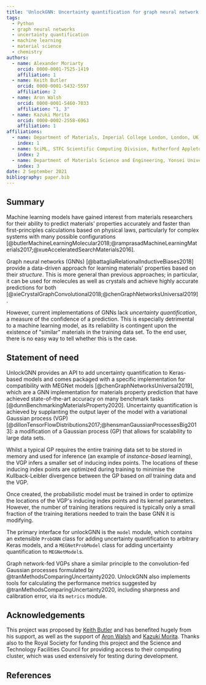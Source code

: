 ```yaml
---
title: 'UnlockGNN: Uncertainty quantification for graph neural network models of chemical systems'
tags:
  - Python
  - graph neural networks
  - uncertainty quantification
  - machine learning
  - material science
  - chemistry
authors:
  - name: Alexander Moriarty
    orcid: 0000-0001-7525-1419
    affiliation: 1
  - name: Keith Butler
    orcid: 0000-0001-5432-5597
    affiliation: 2
  - name: Aron Walsh
    orcid: 0000-0001-5460-7033
    affiliation: "1, 3"
  - name: Kazuki Morita
    orcid: 0000-0002-2558-6963
    affiliation: 1
affiliations:
  - name: Department of Materials, Imperial College London, London, UK
    index: 1
  - name: SciML, STFC Scientific Computing Division, Rutherford Appleton Laboratories, UK
    index: 2
  - name: Department of Materials Science and Engineering, Yonsei University, Seoul, Korea
    index: 3
date: 2 September 2021
bibliography: paper.bib
---
```


## Summary

Machine learning models have gained interest from materials researchers for
their ability to predict materials' properties accurately and faster than
first-principles calculations based on physical laws, particularly for complex
systems with many possible configurations
[@butlerMachineLearningMolecular2018;@ramprasadMachineLearningMaterials2017;@xueAcceleratedSearchMaterials2016].

Graph neural networks (GNNs) [@battagliaRelationalInductiveBiases2018] provide a
data-driven approach for learning materials' properties based on their
_structure_. This is more general than previous approaches; in particular, it
can be used for molecules as well as crystals and achieve highly accurate
predictions for both
[@xieCrystalGraphConvolutional2018;@chenGraphNetworksUniversal2019].

However, current implementations of GNNs lack _uncertainty quantification_, a
measure of the confidence of a prediction. This is especially detrimental to a
machine learning model, as its reliability is contingent upon the existence of
"similar" materials in the training data set. To the end user, there is no easy
way to tell whether this is the case.

## Statement of need

UnlockGNN provides an API to add uncertainty quantification to Keras-based
models and comes packaged with a specific implementation for compatibility with
MEGNet models [@chenGraphNetworksUniversal2019], which are a GNN implementation
for materials property prediction that have achieved state-of-the-art accuracy
on many benchmark tasks [@dunnBenchmarkingMaterialsProperty2020]. Uncertainty
quantification is achieved by supplanting the output layer of the model with a
variational Gaussian process (VGP)
[@dillonTensorFlowDistributions2017;@hensmanGaussianProcessesBig2013]: a
modification of a Gaussian process (GP) that allows for scalability to large
data sets.

Whilst a typical GP requires the entire training data set to be stored in memory
and used for inference (an example of _instance-based_ learning), the VGP infers
a smaller set of inducing index points. The locations of these inducing index
points are optimized during training to minimise the Kullback-Leibler divergence
between the GP based on _all_ training data and the VGP.

Once created, the probabilistic model must be trained in order to optimize the
locations of the VGP's inducing index points and its kernel parameters. However,
the number of training iterations required is typically only a small fraction of
the training iterations needed to train the base GNN it is modifying.

The primary interface for unlockGNN is the `model` module, which contains an
extensible `ProbGNN` class for adding uncertainty quantification to arbitrary
Keras models, and a `MEGNetProbModel` class for adding uncertainty
quantification to `MEGNetModel`s. 

Graph network-fed VGPs share a similar principle to the convolution-fed Gaussian
processes formulated by @tranMethodsComparingUncertainty2020. UnlockGNN also
implements tools for calculating the performance metrics suggested by
@tranMethodsComparingUncertainty2020, including sharpness and calibration error,
via its `metrics` module.

## Acknowledgements

This project was proposed by [Keith Butler](https://github.com/keeeto) and has
benefited hugely from his support, as well as the support of [Aron
Walsh](https://wmd-group.github.io/) and [Kazuki
Morita](https://github.com/KazMorita). Thanks also to the Royal Society for
funding this project and the Science and Technology Facilities Council for
providing access to their computing cluster, which was used extensively for
testing during development.

## References
